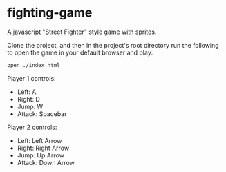 # fighting-game

A javascript "Street Fighter" style game with sprites.

Clone the project, and then in the project's root directory run the following to open the game in your default browser and play:

```bash
open ./index.html
```

Player 1 controls:

- Left: A
- Right: D
- Jump: W
- Attack: Spacebar

Player 2 controls:

- Left: Left Arrow
- Right: Right Arrow
- Jump: Up Arrow
- Attack: Down Arrow
